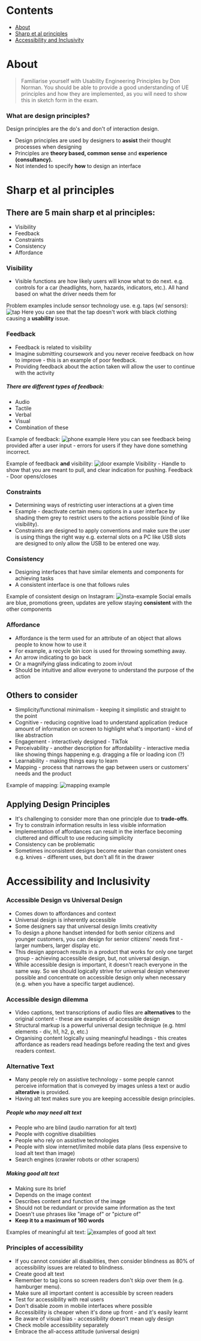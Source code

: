 
# Contents

- [About](#about)
- [Sharp et al principles](#sharp%20et%20al%20principles)
- [Accessibility and Inclusivity](#accessibility%20and%20inclusivity)



# About

> Familiarise yourself with Usability Engineering Principles by Don Norman. You should be able to provide a good understanding of UE principles and how they are implemented, as you will need to show this in sketch form in the exam.


### What are design principles?

Design principles are the do's and don't of interaction design.

- Design principles are used by designers to **assist** their thought processes when designing
- Principles are **theory based, common sense** and **experience (consultancy).**
- Not intended to specify **how** to design an interface


# Sharp et al principles

## There are 5 main sharp et al principles:

- Visibility
- Feedback
- Constraints
- Consistency
- Affordance


### Visibility

- Visible functions are how likely users will know what to do next. e.g. controls for a car (headlights, horn, hazards, indicators, etc.). All hand based on what the driver needs them for

Problem examples include sensor technology use. e.g. taps (w/ sensors):
![tap](attachments/tap-example.png)
Here you can see that the tap doesn't work with black clothing causing a **usability** issue.


### Feedback

- Feedback is related to visibility
- Imagine submitting coursework and you never receive feedback on how to improve - this is an example of poor feedback. 
- Providing feedback about the action taken will allow the user to continue with the activity

##### There are different types of feedback:
- Audio
- Tactile 
- Verbal 
- Visual
- Combination of these

Example of feedback:
![phone example](feedback-example.png)
Here you can see feedback being provided after a user input - errors for users if they have done something incorrect.

Example of feedback **and** visibility:
![door example](door.png)
Visibility - Handle to show that you are meant to pull, and clear indication for pushing.
Feedback - Door opens/closes


### Constraints

- Determining ways of restricting user interactions at a given time
- Example - deactivate certain menu options in a user interface by shading them grey to restrict users to the actions possible (kind of like visibility). 
- Constraints are designed to apply conventions and make sure the user is using things the right way e.g. external slots on a PC like USB slots are designed to only allow the USB to be entered one way.



### Consistency

- Designing interfaces that have similar elements and components for achieving tasks
- A consistent interface is one that follows rules

Example of consistent design on Instagram:
![insta-example](instagram.png)
Social emails are blue, promotions green, updates are yellow staying **consistent** with the other components


### Affordance

- Affordance is the term used for an attribute of an object that allows people to know how to use it
- For example, a recycle bin icon is used for throwing something away.
- An arrow indicating to go back
- Or a magnifying glass indicating to zoom in/out
- Should be intuitive and allow everyone to understand the purpose of the action

## Others to consider

- Simplicity/functional minimalism - keeping it simplistic and straight to the point
- Cognitive - reducing cognitive load to understand application (reduce amount of information on screen to highlight what's important) - kind of like abstraction
- Engagement - interactively designed - TikTok
- Perceivability - another description for affordability - interactive media like showing things happening e.g. dragging a file or loading icon (?)
- Learnability - making things easy to learn
- Mapping - process that narrows the gap between users or customers' needs and the product

Example of mapping: 
![mapping example](mapping.png)


## Applying Design Principles

- It's challenging to consider more than one principle due to **trade-offs**.
- Try to constrain information results in less visible information
- Implementation of affordances can result in the interface becoming cluttered and difficult to use reducing simplicity
- Consistency can be problematic
- Sometimes inconsistent designs become easier than consistent ones e.g. knives - different uses, but don't all fit in the drawer


# Accessibility and Inclusivity


### Accessible Design vs Universal Design

- Comes down to affordances and context
- Universal design is inherently accessible
- Some designers say that universal design limits creativity
- To design a phone handset intended for both senior citizens and younger customers, you can design for senior citizens' needs first - larger numbers, larger display etc.
- This design approach results in a product that works for only one target group - achieving accessible design, but, not universal design.
- While accessible design is important, it doesn't reach everyone in the same way. So we should logically strive for universal design whenever possible and concentrate on accessible design only when necessary (e.g. when you have a specific target audience).

### Accessible design dilemma

- Video captions, text transcriptions of audio files are **alternatives** to the original content - these are examples of accessible design
- Structural markup is a powerful universal design technique (e.g. html elements - div, h1, h2, p, etc.)
- Organising content logically using meaningful headings - this creates affordance as readers read headings before reading the text and gives readers context.

### Alternative Text

- Many people rely on assistive technology - some people cannot perceive information that is conveyed by images unless a text or audio **alterative** is provided. 
- Having alt text makes sure you are keeping accessible design principles.


##### People who may need alt text

- People who are blind (audio narration for alt text)
- People with cognitive disabilities
- People who rely on assistive technologies
- People with slow internet/limited mobile data plans (less expensive to load alt text than image)
- Search engines (crawler robots or other scrapers)


##### Making good alt text

- Making sure its brief
- Depends on the image context
- Describes content and function of the image
- Should not be redundant or provide same information as the text
- Doesn't use phrases like "image of" or "picture of"
- **Keep it to a maximum of 160 words**

Examples of meaningful alt text:
![examples of good alt text](alt-text.png)


### Principles of accessibility

- If you cannot consider all disabilities, then consider blindness as 80% of accessibility issues are related to blindness. 
-  Create good alt text
- Remember to tag icons so screen readers don't skip over them (e.g. hamburger menu).
- Make sure all important content is accessible by screen readers
- Test for accessibility with real users
- Don't disable zoom in mobile interfaces where possible
- Accessibility is cheaper when it's done up front - and it's easily learnt
- Be aware of visual bias - accessibility doesn't mean ugly design
- Check mobile accessibility separately
- Embrace the all-access attitude (universal design)